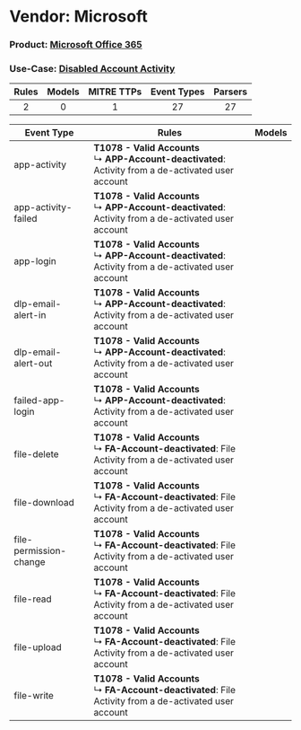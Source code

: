 Vendor: Microsoft
=================
### Product: [Microsoft Office 365](../ds_microsoft_microsoft_office_365.md)
### Use-Case: [Disabled Account Activity](../../../../UseCases/uc_disabled_account_activity.md)

| Rules | Models | MITRE TTPs | Event Types | Parsers |
|:-----:|:------:|:----------:|:-----------:|:-------:|
|   2   |   0    |     1      |     27      |   27    |

| Event Type             | Rules                                                                                                             | Models |
| ---------------------- | ----------------------------------------------------------------------------------------------------------------- | ------ |
| app-activity           | <b>T1078 - Valid Accounts</b><br> ↳ <b>APP-Account-deactivated</b>: Activity from a de-activated user account     |        |
| app-activity-failed    | <b>T1078 - Valid Accounts</b><br> ↳ <b>APP-Account-deactivated</b>: Activity from a de-activated user account     |        |
| app-login              | <b>T1078 - Valid Accounts</b><br> ↳ <b>APP-Account-deactivated</b>: Activity from a de-activated user account     |        |
| dlp-email-alert-in     | <b>T1078 - Valid Accounts</b><br> ↳ <b>APP-Account-deactivated</b>: Activity from a de-activated user account     |        |
| dlp-email-alert-out    | <b>T1078 - Valid Accounts</b><br> ↳ <b>APP-Account-deactivated</b>: Activity from a de-activated user account     |        |
| failed-app-login       | <b>T1078 - Valid Accounts</b><br> ↳ <b>APP-Account-deactivated</b>: Activity from a de-activated user account     |        |
| file-delete            | <b>T1078 - Valid Accounts</b><br> ↳ <b>FA-Account-deactivated</b>: File Activity from a de-activated user account |        |
| file-download          | <b>T1078 - Valid Accounts</b><br> ↳ <b>FA-Account-deactivated</b>: File Activity from a de-activated user account |        |
| file-permission-change | <b>T1078 - Valid Accounts</b><br> ↳ <b>FA-Account-deactivated</b>: File Activity from a de-activated user account |        |
| file-read              | <b>T1078 - Valid Accounts</b><br> ↳ <b>FA-Account-deactivated</b>: File Activity from a de-activated user account |        |
| file-upload            | <b>T1078 - Valid Accounts</b><br> ↳ <b>FA-Account-deactivated</b>: File Activity from a de-activated user account |        |
| file-write             | <b>T1078 - Valid Accounts</b><br> ↳ <b>FA-Account-deactivated</b>: File Activity from a de-activated user account |        |